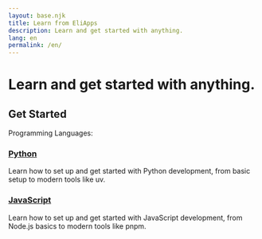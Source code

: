 ```yaml
---
layout: base.njk
title: Learn from EliApps
description: Learn and get started with anything.
lang: en
permalink: /en/
---
```


# Learn and get started with anything.

## Get Started

Programming Languages:

<div class="card">

### [Python](./get-started/python/)
Learn how to set up and get started with Python development, from basic setup to modern tools like uv.

</div>

<div class="card">

### [JavaScript](./get-started/javascript/)
Learn how to set up and get started with JavaScript development, from Node.js basics to modern tools like pnpm.

</div> 
